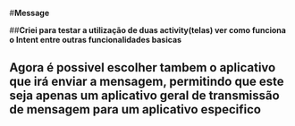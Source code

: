 #**Message**

##**Criei para testar a utilização de duas activity(telas) ver como funciona o Intent entre outras funcionalidades basicas**
## **Agora é possivel escolher tambem o aplicativo que irá enviar a mensagem, permitindo que este seja apenas um aplicativo geral de transmissão de mensagem para um aplicativo especifico**
